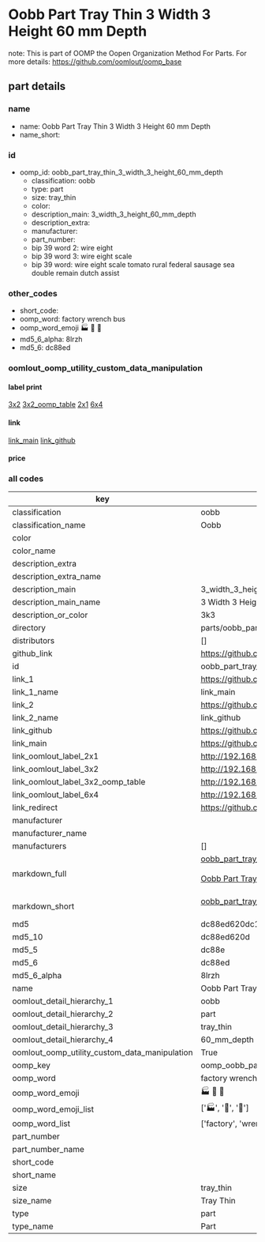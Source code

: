 # Oobb Part Tray Thin 3 Width 3 Height 60 mm Depth  

note: This is part of OOMP the Oopen Organization Method For Parts. For more details: https://github.com/oomlout/oomp_base

##  part details
  







### name
* name: Oobb Part Tray Thin 3 Width 3 Height 60 mm Depth
* name_short: 
### id
* oomp_id: oobb_part_tray_thin_3_width_3_height_60_mm_depth
  * classification: oobb
  * type: part
  * size: tray_thin
  * color: 
  * description_main: 3_width_3_height_60_mm_depth
  * description_extra: 
  * manufacturer: 
  * part_number: 
  * bip 39 word 2: wire eight
  * bip 39 word 3: wire eight scale
  * bip 39 word: wire eight scale tomato rural federal sausage sea double remain dutch assist

### other_codes
* short_code: 
* oomp_word: factory wrench bus
* oomp_word_emoji :factory: :wrench: :bus:
* md5_6_alpha: 8lrzh
* md5_6: dc88ed






### oomlout_oomp_utility_custom_data_manipulation
#### label print
[3x2](http://192.168.1.245:1112/?label=oomp%208lrzh)
[3x2_oomp_table](http://192.168.1.108:1112/?label=oomp%208lrzh)
[2x1](http://192.168.1.242:1112/?label=oomp%208lrzh)
[6x4](http://192.168.1.55:1112/?label=oomp%208lrzh)    

#### link

[link_main](https://github.com/oomlout/oomlout_oomp_version_1_messy/tree/main/parts/oobb_part_tray_thin_3_width_3_height_60_mm_depth) [link_github](https://github.com/oomlout/oomlout_oomp_version_1_messy/tree/main/parts/oobb_part_tray_thin_3_width_3_height_60_mm_depth)                             

#### price







### all codes 
| key | value |  
| --- | --- |  
| classification | oobb |  
| classification_name | Oobb |  
| color |  |  
| color_name |  |  
| description_extra |  |  
| description_extra_name |  |  
| description_main | 3_width_3_height_60_mm_depth |  
| description_main_name | 3 Width 3 Height 60 mm Depth |  
| description_or_color | 3k3 |  
| directory | parts/oobb_part_tray_thin_3_width_3_height_60_mm_depth |  
| distributors | [] |  
| github_link | https://github.com/oomlout/oomlout_oomp_part_src/tree/main/parts/oobb_part_tray_thin_3_width_3_height_60_mm_depth |  
| id | oobb_part_tray_thin_3_width_3_height_60_mm_depth |  
| link_1 | https://github.com/oomlout/oomlout_oomp_version_1_messy/tree/main/parts/oobb_part_tray_thin_3_width_3_height_60_mm_depth |  
| link_1_name | link_main |  
| link_2 | https://github.com/oomlout/oomlout_oomp_version_1_messy/tree/main/parts/oobb_part_tray_thin_3_width_3_height_60_mm_depth |  
| link_2_name | link_github |  
| link_github | https://github.com/oomlout/oomlout_oomp_version_1_messy/tree/main/parts/oobb_part_tray_thin_3_width_3_height_60_mm_depth |  
| link_main | https://github.com/oomlout/oomlout_oomp_version_1_messy/tree/main/parts/oobb_part_tray_thin_3_width_3_height_60_mm_depth |  
| link_oomlout_label_2x1 | http://192.168.1.242:1112/?label=oomp%208lrzh |  
| link_oomlout_label_3x2 | http://192.168.1.245:1112/?label=oomp%208lrzh |  
| link_oomlout_label_3x2_oomp_table | http://192.168.1.108:1112/?label=oomp%208lrzh |  
| link_oomlout_label_6x4 | http://192.168.1.55:1112/?label=oomp%208lrzh |  
| link_redirect | https://github.com/oomlout/oomlout_oomp_version_1_messy/tree/main/parts/oobb_part_tray_thin_3_width_3_height_60_mm_depth |  
| manufacturer |  |  
| manufacturer_name |  |  
| manufacturers | [] |  
| markdown_full | [oobb_part_tray_thin_3_width_3_height_60_mm_depth](none)<br>[](none)<br>[Oobb Part Tray Thin 3 Width 3 Height 60 Mm Depth](none)<br><br> |  
| markdown_short | [oobb_part_tray_thin_3_width_3_height_60_mm_depth](none)<br><br> |  
| md5 | dc88ed620dc1f7f551dece418011bfe1 |  
| md5_10 | dc88ed620d |  
| md5_5 | dc88e |  
| md5_6 | dc88ed |  
| md5_6_alpha | 8lrzh |  
| name | Oobb Part Tray Thin 3 Width 3 Height 60 mm Depth |  
| oomlout_detail_hierarchy_1 | oobb |  
| oomlout_detail_hierarchy_2 | part |  
| oomlout_detail_hierarchy_3 | tray_thin |  
| oomlout_detail_hierarchy_4 | 60_mm_depth |  
| oomlout_oomp_utility_custom_data_manipulation | True |  
| oomp_key | oomp_oobb_part_tray_thin_3_width_3_height_60_mm_depth |  
| oomp_word | factory wrench bus |  
| oomp_word_emoji | :factory: :wrench: :bus: |  
| oomp_word_emoji_list | [':factory:', ':wrench:', ':bus:'] |  
| oomp_word_list | ['factory', 'wrench', 'bus'] |  
| part_number |  |  
| part_number_name |  |  
| short_code |  |  
| short_name |  |  
| size | tray_thin |  
| size_name | Tray Thin |  
| type | part |  
| type_name | Part |  
